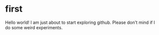 # first
Hello world!
I am just about to start exploring github. 
Please don't mind if I do some weird experiments.

